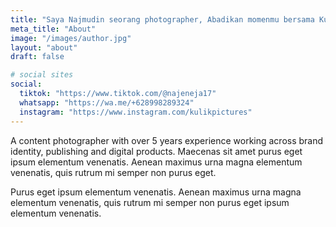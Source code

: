 ```yaml
---
title: "Saya Najmudin seorang photographer, Abadikan momenmu bersama Kulik Pictures."
meta_title: "About"
image: "/images/author.jpg"
layout: "about"
draft: false

# social sites
social:
  tiktok: "https://www.tiktok.com/@najeneja17"
  whatsapp: "https://wa.me/+628998289324"
  instagram: "https://www.instagram.com/kulikpictures"
---
```


A content photographer with over 5 years experience working across brand identity, publishing and digital products. Maecenas sit amet purus eget ipsum elementum venenatis. Aenean maximus urna magna elementum venenatis, quis rutrum mi semper non purus eget.

Purus eget ipsum elementum venenatis. Aenean maximus urna magna elementum venenatis, quis rutrum mi semper non purus eget ipsum elementum venenatis.
